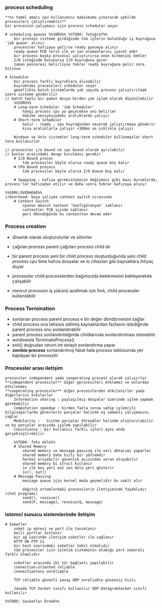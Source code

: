  ### process scheduling
    **os temel amacı cpu kullanımını maksimuma çıkaracak şekilde processleri çalıştırmaktır**
    bir processin çalışması için process scheduler seçer

    # scheduling queues %%SORU%% %%TODO: fotoğraf%%
        bir process sisteme girdiğinde tüm işlerin bulunduğu iş kuyruğuna 'job queue' alınır
        processler hafızaya gelirse ready queueya alınır
        ready queue PCB lerin ilk ve son elemanlarını işaret eder
        bir process başka processi çalıştırırsa onun bitmesini bekler
        I/O isteğinde bulunursa I/O kuyruğuna girer
        zaman penceresi belirliyse tekrar ready kuyruğuna gelir süre bitince

    # Scheduler
        bir process farklı kuyruklara alınabilir
        kuyruktaki processleri scheduler seçer
        genellikle batch sistemlerde çok sayıda process çalıştırılmak üzere sisteme gönderilir
    // batch toplu bir paket dosya birden çok işlem olarak düşünülebilir
        %%SORU%%
        # Long-term Scheduler 'Job Scheduler'
            hangi process cpu ya geçecekse onu belirler
            dakike seviyesindeki aralıklarda çalışır
        # Short-term Scheduler 
            hazır - ready - cpu kuyruğundan seçerek çalıştırmaya gönderir
            kısa aralıklarla çalışır <100ms ve sıklıkla çalışır

        Windows ve Unix sistemler long-term scheduler kullanmazlar short term kullanırlar

    // processler i/o bound ve cpu bound olarak ayrılabilir
    // bunlar arasındaki denge kurulması gerekir
        # I/O Bound proces
            tüm processler böyle olursa ready queue boş kalır
        # CPU Bound process
            tüm processler böyle olursa I/O Queue boş kalır         

        # Swapping : hafıza gereksiniminin değişmesi gibi bazı durumlarda, process’ler hafızadan atılır ve daha sonra tekrar hafızaya alınır

    %%SORU:OVERHEAD%%
    //Overhead: boşa çalışma context switch sırasında
        # Context Switch
            cpunun mevcut context 'konfigürasyon' saklanır
            contextler PCB içinde saklanır 
            geri dönndüğünde bu contextten devam eder

### Process creation
-   dinamik olarak oluşturulurlar ve silinirler
-   çağıran process parent çağrılan process child dır

-   bir parent process yeni bir child process oluşturduğunda yeni child process cpu time hafıza dosyalar ve io cihazları gibi kaynaklara ihtiyaç duyar
-   processler child processlerden bağımsızda beklemesini bekleyerekde çalışabilir
-   mevcut processin iş yükünü azaltmak için fork, child processler kullanılabilir

### Process Termination
-   sonlanan process parent process e bir değer döndürmesini sağlar
-   child process ona tahsisis edilmiş kaynaklardan fazlasını istediğinde parent process onu sonlandırabilir
-   parent process sonlandırıldığında childlarında sonlandırılması istenebilir
-   windowsta TerminateProcess()
-   exit() doğrudan return int dolaylı sonlandırma yapar
-   **zombie process** sonlandırılmış fakat hala process tablosunda yer kaplayan bir processtir

### Processler arası iletişim
    processler independent yada cooperating process olarak çalışırlar
    **independent processler** diğer pprocessleri etklemez ve onlardan etkilenmes
    **cooperating processler** diğer processlerden etkilenirler yada diğerlerini etkilerler
        Information sharing : paylaşılmış dosyalar üzerinde işlem yapmak gerekebilir
        Computation speedup : birden fazla corea sahip işlemcili bilgisayarlarda görevlerin parçalar halinde eş zamanlı çalışmasını sağlar
        Modularity :   Sistem parçalar threadler halinde oluşturulabilir ve bu parçalar arasında işşlem yapılabilir
        Convinience : bir kullanıcı farklı işleri aynı anda gerçekleştirebilir
        
        %%TODO: foto ekle%%
        # Shared Memory
            shared memory ve message passing ile veri aktarımı yaparlar
            shared memory daha hızlı bir yöntemdir
            herkez erişebilir güvenlik açısından sorun oluşabilir
            shared memory bi struct kullanır
            in ilk boş yeri out son dolu yeri gösterir
            in(), out()
        # Message Passing
            message queue için kernel moda geçmelidir bu vakit alır

            dağıtık ortamlardaki processlerin iletişiminde faydalıdır (chat programı)
            send(), receive()
            send(P, message), receive(Q, message)

### istemci sunucu sistemlerinde iletişim
    # Soketler
        soket ip adresi ve port ile tanımlanır
        belli portlar dinlenir
        bir ağ üzerinde iletişim soketler ile sağlanır
        HTTP 80 FTP 21
        bir host üzerindeki soketler tekil olmalıdır
        tüm processler için işletim sisteminin atadığı port numaralı farklı olmalıdır
        
        soketler arasında iki tür bağlantı yapılabilir
        connection-oriented reliable
        connectionless unreliable

        TCP reliable güvenli yavaş UDP unreliable güvensiz hızlı

        Javada TCP Socket sınıfı kullanılır UDP DatagramSocket sınıfı kullanılır

    %%TODO: Socketler Örnek%%
